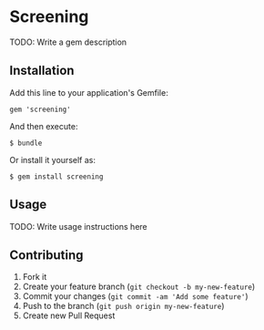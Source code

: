 # Screening

TODO: Write a gem description

## Installation

Add this line to your application's Gemfile:

    gem 'screening'

And then execute:

    $ bundle

Or install it yourself as:

    $ gem install screening

## Usage

TODO: Write usage instructions here

## Contributing

1. Fork it
2. Create your feature branch (`git checkout -b my-new-feature`)
3. Commit your changes (`git commit -am 'Add some feature'`)
4. Push to the branch (`git push origin my-new-feature`)
5. Create new Pull Request

